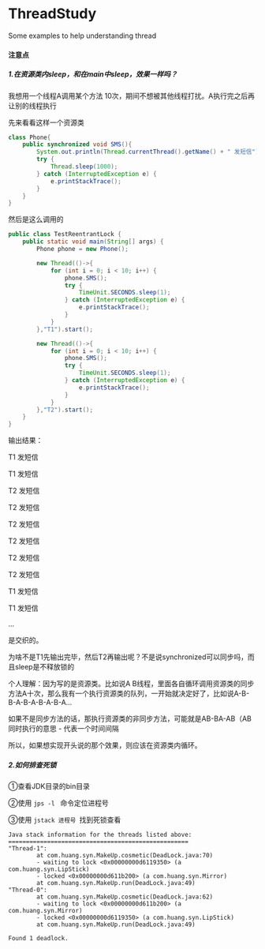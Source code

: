 # ThreadStudy

Some examples to help understanding thread

#### 注意点
##### 1.在资源类内sleep，和在main中sleep，效果一样吗？

我想用一个线程A调用某个方法 10次，期间不想被其他线程打扰。A执行完之后再让别的线程执行

先来看看这样一个资源类
```java
class Phone{
    public synchronized void SMS(){
        System.out.println(Thread.currentThread().getName() + " 发短信");
        try {
            Thread.sleep(1000);
        } catch (InterruptedException e) {
            e.printStackTrace();
        }
    }
}
```

然后是这么调用的
```java
public class TestReentrantLock {
    public static void main(String[] args) {
        Phone phone = new Phone();

        new Thread(()->{
            for (int i = 0; i < 10; i++) {
                phone.SMS();
                try {
                    TimeUnit.SECONDS.sleep(1);
                } catch (InterruptedException e) {
                    e.printStackTrace();
                }
            }
        },"T1").start();

        new Thread(()->{
            for (int i = 0; i < 10; i++) {
                phone.SMS();
                try {
                    TimeUnit.SECONDS.sleep(1);
                } catch (InterruptedException e) {
                    e.printStackTrace();
                }
            }
        },"T2").start();
    }
}
```

输出结果：

T1 发短信

T1 发短信

T2 发短信

T2 发短信

T2 发短信

T2 发短信

T2 发短信

T2 发短信

T1 发短信

T1 发短信

...

是交织的。

为啥不是T1先输出完毕，然后T2再输出呢？不是说synchronized可以同步吗，而且sleep是不释放锁的

个人理解：因为写的是资源类。比如说A B线程，里面各自循环调用资源类的同步方法A十次，那么我有一个执行资源类的队列，一开始就决定好了，比如说A-B-B-A-B-A-B-A-B-A...

如果不是同步方法的话，那执行资源类的非同步方法，可能就是AB-BA-AB（AB同时执行的意思 - 代表一个时间间隔

所以，如果想实现开头说的那个效果，则应该在资源类内循环。

##### 2.如何排查死锁

①查看JDK目录的bin目录

②使用 `jps -l ` 命令定位进程号

③使用 `jstack 进程号 `找到死锁查看

```
Java stack information for the threads listed above:
===================================================
"Thread-1":
        at com.huang.syn.MakeUp.cosmetic(DeadLock.java:70)
        - waiting to lock <0x00000000d6119350> (a com.huang.syn.LipStick)
        - locked <0x00000000d611b200> (a com.huang.syn.Mirror)
        at com.huang.syn.MakeUp.run(DeadLock.java:49)
"Thread-0":
        at com.huang.syn.MakeUp.cosmetic(DeadLock.java:62)
        - waiting to lock <0x00000000d611b200> (a com.huang.syn.Mirror)
        - locked <0x00000000d6119350> (a com.huang.syn.LipStick)
        at com.huang.syn.MakeUp.run(DeadLock.java:49)

Found 1 deadlock.

```